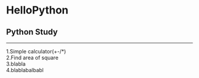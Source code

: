 # HelloPython

## Python Study

---

1.Simple calculator(+-/\*)  
2.Find area of square  
3.blabla  
4.blablabalbabl
